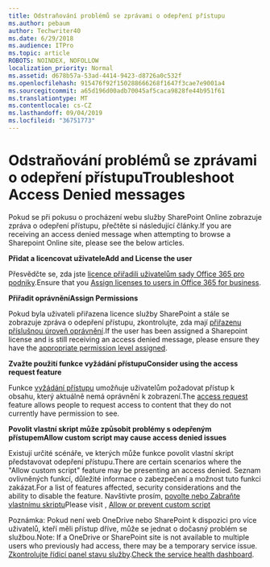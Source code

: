 ```yaml
---
title: Odstraňování problémů se zprávami o odepření přístupu
ms.author: pebaum
author: Techwriter40
ms.date: 6/29/2018
ms.audience: ITPro
ms.topic: article
ROBOTS: NOINDEX, NOFOLLOW
localization_priority: Normal
ms.assetid: d678b57a-53ad-4414-9423-d8726a0c532f
ms.openlocfilehash: 915476f92f150288666268f1647f3cae7e9001a4
ms.sourcegitcommit: a65d196d00adb70045af5caca9828fe44b951f61
ms.translationtype: MT
ms.contentlocale: cs-CZ
ms.lasthandoff: 09/04/2019
ms.locfileid: "36751773"
---
```

# <a name="troubleshoot-access-denied-messages"></a><span data-ttu-id="d42ab-102">Odstraňování problémů se zprávami o odepření přístupu</span><span class="sxs-lookup"><span data-stu-id="d42ab-102">Troubleshoot Access Denied messages</span></span>

<span data-ttu-id="d42ab-103">Pokud se při pokusu o procházení webu služby SharePoint Online zobrazuje zpráva o odepření přístupu, přečtěte si následující články.</span><span class="sxs-lookup"><span data-stu-id="d42ab-103">If you are receiving an access denied message when attempting to browse a Sharepoint Online site, please see the below articles.</span></span>

<span data-ttu-id="d42ab-104">**Přidat a licencovat uživatele**</span><span class="sxs-lookup"><span data-stu-id="d42ab-104">**Add and License the user**</span></span>

<span data-ttu-id="d42ab-105">Přesvědčte se, zda jste [licence přiřadili uživatelům sady Office 365 pro podniky](https://docs.microsoft.com/office365/admin/subscriptions-and-billing/assign-licenses-to-users?view=o365-worldwide&amp;tabs=One).</span><span class="sxs-lookup"><span data-stu-id="d42ab-105">Ensure that you [Assign licenses to users in Office 365 for business](https://docs.microsoft.com/office365/admin/subscriptions-and-billing/assign-licenses-to-users?view=o365-worldwide&amp;tabs=One).</span></span>

<span data-ttu-id="d42ab-106">**Přiřadit oprávnění**</span><span class="sxs-lookup"><span data-stu-id="d42ab-106">**Assign Permissions**</span></span>

<span data-ttu-id="d42ab-107">Pokud byla uživateli přiřazena licence služby SharePoint a stále se zobrazuje zpráva o odepření přístupu, zkontrolujte, zda mají [přiřazenu příslušnou úroveň oprávnění](https://docs.microsoft.com/sharepoint/understanding-permission-levels).</span><span class="sxs-lookup"><span data-stu-id="d42ab-107">If the user has been assigned a Sharepoint license and is still receiving an access denied message, please ensure they have the [appropriate permission level assigned](https://docs.microsoft.com/sharepoint/understanding-permission-levels).</span></span>

<span data-ttu-id="d42ab-108">**Zvažte použití funkce vyžádání přístupu**</span><span class="sxs-lookup"><span data-stu-id="d42ab-108">**Consider using the access request feature**</span></span>

<span data-ttu-id="d42ab-109">Funkce [vyžádání přístupu](https://support.office.com/article/Set-up-and-manage-access-requests-94B26E0B-2822-49D4-929A-8455698654B3) umožňuje uživatelům požadovat přístup k obsahu, který aktuálně nemá oprávnění k zobrazení.</span><span class="sxs-lookup"><span data-stu-id="d42ab-109">The [access request](https://support.office.com/article/Set-up-and-manage-access-requests-94B26E0B-2822-49D4-929A-8455698654B3) feature allows people to request access to content that they do not currently have permission to see.</span></span> 

<span data-ttu-id="d42ab-110">**Povolit vlastní skript může způsobit problémy s odepřeným přístupem**</span><span class="sxs-lookup"><span data-stu-id="d42ab-110">**Allow custom script may cause access denied issues**</span></span>

<span data-ttu-id="d42ab-111">Existují určité scénáře, ve kterých může funkce povolit vlastní skript představovat odepření přístupu.</span><span class="sxs-lookup"><span data-stu-id="d42ab-111">There are certain scenarios where the "Allow custom script" feature may be presenting an access denied.</span></span> <span data-ttu-id="d42ab-112">Seznam ovlivněných funkcí, důležité informace o zabezpečení a možnost tuto funkci zakázat.</span><span class="sxs-lookup"><span data-stu-id="d42ab-112">For a list of features affected, security considerations and the ability to disable the feature.</span></span> <span data-ttu-id="d42ab-113">Navštivte prosím, [povolte nebo Zabraňte vlastnímu skriptu](https://docs.microsoft.com/sharepoint/allow-or-prevent-custom-script)</span><span class="sxs-lookup"><span data-stu-id="d42ab-113">Please visit , [Allow or prevent custom script](https://docs.microsoft.com/sharepoint/allow-or-prevent-custom-script)</span></span>

<span data-ttu-id="d42ab-114">Poznámka: Pokud není web OneDrive nebo SharePoint k dispozici pro více uživatelů, kteří měli přístup dříve, může se jednat o dočasný problém se službou.</span><span class="sxs-lookup"><span data-stu-id="d42ab-114">Note: If a OneDrive or SharePoint site is not available to multiple users who previously had access, there may be a temporary service issue.</span></span> <span data-ttu-id="d42ab-115">[Zkontrolujte řídicí panel stavu služby](https://portal.office.com/adminportal/home#/servicehealth).</span><span class="sxs-lookup"><span data-stu-id="d42ab-115">[Check the service health dashboard](https://portal.office.com/adminportal/home#/servicehealth).</span></span>


  

